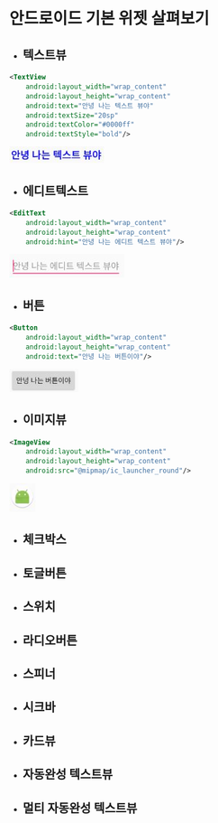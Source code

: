 # 안드로이드 기본 위젯 살펴보기
- ## 텍스트뷰 ##
```xml
<TextView
    android:layout_width="wrap_content"
    android:layout_height="wrap_content"
    android:text="안녕 나는 텍스트 뷰야"
    android:textSize="20sp"
    android:textColor="#0000ff"
    android:textStyle="bold"/>
```
![TextView](./images/TextView.jpg)

- ## 에디트텍스트 ##
```xml
<EditText
    android:layout_width="wrap_content"
    android:layout_height="wrap_content"
    android:hint="안녕 나는 에디트 텍스트 뷰야"/>
```
![TextView](./images/EditText.jpg)
- ## 버튼 ##
```xml
<Button
    android:layout_width="wrap_content"
    android:layout_height="wrap_content"
    android:text="안녕 나는 버튼이야"/>    
```
![TextView](./images/Button.jpg)
- ## 이미지뷰 ##
```xml
<ImageView
    android:layout_width="wrap_content"
    android:layout_height="wrap_content"
    android:src="@mipmap/ic_launcher_round"/>
```
![TextView](./images/ImageView.jpg)
- ## 체크박스 ##
- ## 토글버튼 ##
- ## 스위치 ##
- ## 라디오버튼 ##
- ## 스피너 ##
- ## 시크바 ##
- ## 카드뷰 ##
- ## 자동완성 텍스트뷰 ##
- ## 멀티 자동완성 텍스트뷰 ##